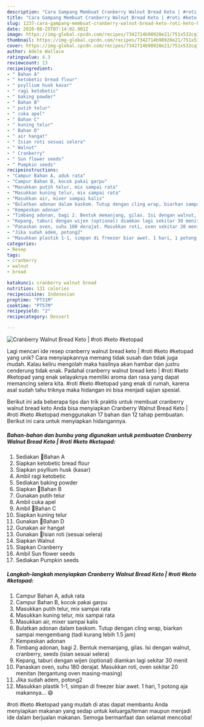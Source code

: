 ```yaml
---
description: "Cara Gampang Membuat Cranberry Walnut Bread Keto | #roti #keto #ketopad Anti Gagal"
title: "Cara Gampang Membuat Cranberry Walnut Bread Keto | #roti #keto #ketopad Anti Gagal"
slug: 1237-cara-gampang-membuat-cranberry-walnut-bread-keto-roti-keto-ketopad-anti-gagal
date: 2020-08-25T07:14:02.901Z
image: https://img-global.cpcdn.com/recipes/7342714b98920e21/751x532cq70/cranberry-walnut-bread-keto-roti-keto-ketopad-foto-resep-utama.jpg
thumbnail: https://img-global.cpcdn.com/recipes/7342714b98920e21/751x532cq70/cranberry-walnut-bread-keto-roti-keto-ketopad-foto-resep-utama.jpg
cover: https://img-global.cpcdn.com/recipes/7342714b98920e21/751x532cq70/cranberry-walnut-bread-keto-roti-keto-ketopad-foto-resep-utama.jpg
author: Adele Wallace
ratingvalue: 4.3
reviewcount: 13
recipeingredient:
- " Bahan A"
- " ketobetic bread flour"
- " psyllium husk kasar"
- " ragi ketobetic"
- " baking powder"
- " Bahan B"
- " putih telur"
- " cuka apel"
- " Bahan C"
- " kuning telur"
- " Bahan D"
- " air hangat"
- " Isian roti sesuai selera"
- " Walnut"
- " Cranberry"
- " Sun flower seeds"
- " Pumpkin seeds"
recipeinstructions:
- "Campur Bahan A, aduk rata"
- "Campur Bahan B, kocok pakai garpu"
- "Masukkan putih telur, mix sampai rata"
- "Masukkan kuning telur, mix sampai rata"
- "Masukkan air, mixer sampai kalis"
- "Bulatkan adonan dalam baskom. Tutup dengan cling wrap, biarkan sampai mengembang (tadi kurang lebih 1.5 jam)"
- "Kempeskan adonan"
- "Timbang adonan, bagi 2. Bentuk memanjang, gilas. Isi dengan walnut, cranberry, seeds (isian sesuai selera)"
- "Kepang, taburi dengan wijen (optional) diamkan lagi sekitar 30 menit"
- "Panaskan oven, suhu 180 derajat. Masukkan roti, oven sekitar 20 menitan (tergantung oven masing-masing)"
- "Jika sudah adem, potong2"
- "Masukkan plastik 1-1, simpan di freezer biar awet. 1 hari, 1 potong aja makannya... 😄"
categories:
- Resep
tags:
- cranberry
- walnut
- bread

katakunci: cranberry walnut bread 
nutrition: 131 calories
recipecuisine: Indonesian
preptime: "PT31M"
cooktime: "PT57M"
recipeyield: "2"
recipecategory: Dessert

---
```



![Cranberry Walnut Bread Keto | #roti #keto #ketopad](https://img-global.cpcdn.com/recipes/7342714b98920e21/751x532cq70/cranberry-walnut-bread-keto-roti-keto-ketopad-foto-resep-utama.jpg)

Lagi mencari ide resep cranberry walnut bread keto | #roti #keto #ketopad yang unik? Cara menyiapkannya memang tidak susah dan tidak juga mudah. Kalau keliru mengolah maka hasilnya akan hambar dan justru cenderung tidak enak. Padahal cranberry walnut bread keto | #roti #keto #ketopad yang enak selayaknya memiliki aroma dan rasa yang dapat memancing selera kita.
 #roti #keto #ketopad yang enak di rumah, karena asal sudah tahu triknya maka hidangan ini bisa menjadi sajian spesial.


Berikut ini ada beberapa tips dan trik praktis untuk membuat cranberry walnut bread keto  Anda bisa menyiapkan Cranberry Walnut Bread Keto | #roti #keto #ketopad menggunakan 17 bahan dan 12 tahap pembuatan. Berikut ini cara untuk menyiapkan hidangannya.

<!--inarticleads1-->

##### Bahan-bahan dan bumbu yang digunakan untuk pembuatan Cranberry Walnut Bread Keto | #roti #keto #ketopad:

1. Sediakan  🍃Bahan A
1. Siapkan  ketobetic bread flour
1. Siapkan  psyllium husk (kasar)
1. Ambil  ragi ketobetic
1. Sediakan  baking powder
1. Siapkan  🍃Bahan B
1. Gunakan  putih telur
1. Ambil  cuka apel
1. Ambil  🍃Bahan C
1. Siapkan  kuning telur
1. Gunakan  🍃Bahan D
1. Gunakan  air hangat
1. Gunakan  🍃Isian roti (sesuai selera)
1. Siapkan  Walnut
1. Siapkan  Cranberry
1. Ambil  Sun flower seeds
1. Sediakan  Pumpkin seeds




<!--inarticleads2-->

##### Langkah-langkah menyiapkan Cranberry Walnut Bread Keto | #roti #keto #ketopad:

1. Campur Bahan A, aduk rata
1. Campur Bahan B, kocok pakai garpu
1. Masukkan putih telur, mix sampai rata
1. Masukkan kuning telur, mix sampai rata
1. Masukkan air, mixer sampai kalis
1. Bulatkan adonan dalam baskom. Tutup dengan cling wrap, biarkan sampai mengembang (tadi kurang lebih 1.5 jam)
1. Kempeskan adonan
1. Timbang adonan, bagi 2. Bentuk memanjang, gilas. Isi dengan walnut, cranberry, seeds (isian sesuai selera)
1. Kepang, taburi dengan wijen (optional) diamkan lagi sekitar 30 menit
1. Panaskan oven, suhu 180 derajat. Masukkan roti, oven sekitar 20 menitan (tergantung oven masing-masing)
1. Jika sudah adem, potong2
1. Masukkan plastik 1-1, simpan di freezer biar awet. 1 hari, 1 potong aja makannya... 😄




 #roti #keto #ketopad yang mudah di atas dapat membantu Anda menyiapkan makanan yang sedap untuk keluarga/teman maupun menjadi ide dalam berjualan makanan. Semoga bermanfaat dan selamat mencoba!
